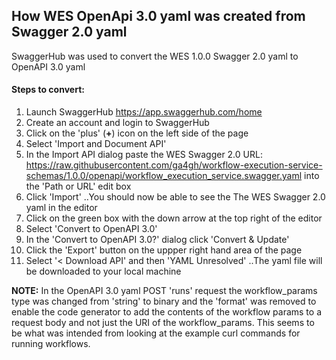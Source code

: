 ## How WES OpenApi 3.0 yaml was created from Swagger 2.0 yaml

SwaggerHub was used to convert the WES 1.0.0 Swagger 2.0 yaml to OpenAPI 3.0 yaml

#### Steps to convert:
1. Launch SwaggerHub https://app.swaggerhub.com/home
1. Create an account and login to SwaggerHub
1. Click on the 'plus' (**+**) icon on the left side of the page
1. Select 'Import and Document API'
1. In the Import API dialog paste the WES Swagger 2.0 URL: 
https://raw.githubusercontent.com/ga4gh/workflow-execution-service-schemas/1.0.0/openapi/workflow_execution_service.swagger.yaml into the
 'Path or URL' edit box
1. Click 'Import'
..You should now be able to see the The WES Swagger 2.0 yaml in the editor
1. Click on the green box with the down arrow at the top right of the editor
1. Select 'Convert to OpenAPI 3.0'
1. In the 'Convert to OpenAPI 3.0?' dialog click 'Convert & Update'
1. Click the 'Export' button on the uppper right hand area of the page
1. Select '< Download API' and then 'YAML Unresolved' ..The yaml file will be downloaded to your local machine

**NOTE:**
In the OpenAPI 3.0 yaml POST 'runs' request the workflow_params type was changed from 'string' to binary and the 'format' was removed to 
enable the code generator to add the contents of the workflow params to a request body and not just the URI of the workflow_params. This 
seems to be what was intended from looking at the example curl commands for running workflows.  